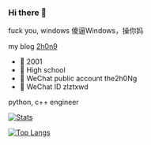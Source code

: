 ### Hi there 👋

fuck you, windows
傻逼Windows，操你妈


 my blog [2h0n9](http://zckun.github.io/)
 
 - 🥀 2001
 - 🏫 High school
 - 👯 WeChat public account the2h0Ng
 - 💬 WeChat ID zlztxwd
 
python, c++ engineer

<!--
**ZCKun/ZCKun** is a ✨ _special_ ✨ repository because its `README.md` (this file) appears on your GitHub profile.

Here are some ideas to get you started:

- 🔭 I’m currently working on ...
- 🌱 I’m currently learning ...
- 👯 I’m looking to collaborate on ...
- 🤔 I’m looking for help with ...
- 💬 Ask me about ...
- 📫 How to reach me: ...
- 😄 Pronouns: ...
- ⚡ Fun fact: ...
-->

[![Stats](https://github-readme-stats.vercel.app/api?username=zckun&show_icons=true&count_private=true)](https://github.com/ZCKun)

[![Top Langs](https://github-readme-stats.vercel.app/api/top-langs/?username=zckun&layout=compact)](https://github.com/ZCKun)
